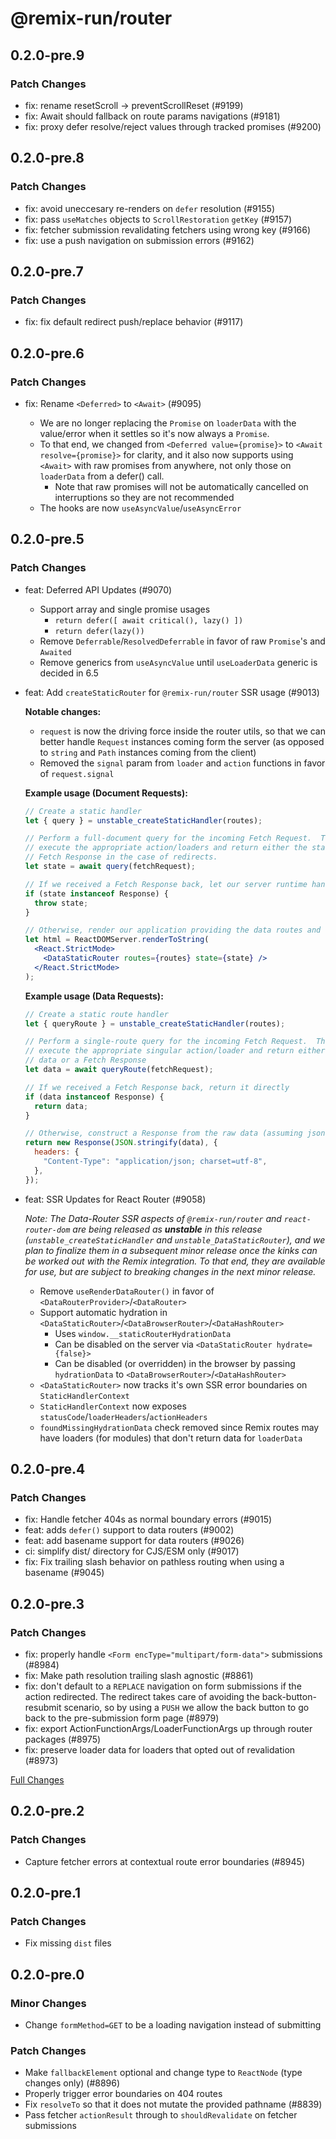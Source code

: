 # @remix-run/router

## 0.2.0-pre.9

### Patch Changes

- fix: rename resetScroll -> preventScrollReset (#9199)
- fix: Await should fallback on route params navigations (#9181)
- fix: proxy defer resolve/reject values through tracked promises (#9200)

## 0.2.0-pre.8

### Patch Changes

- fix: avoid uneccesary re-renders on `defer` resolution (#9155)
- fix: pass `useMatches` objects to `ScrollRestoration` `getKey` (#9157)
- fix: fetcher submission revalidating fetchers using wrong key (#9166)
- fix: use a push navigation on submission errors (#9162)

## 0.2.0-pre.7

### Patch Changes

- fix: fix default redirect push/replace behavior (#9117)

## 0.2.0-pre.6

### Patch Changes

- fix: Rename `<Deferred>` to `<Await>` (#9095)

  - We are no longer replacing the `Promise` on `loaderData` with the value/error
    when it settles so it's now always a `Promise`.
  - To that end, we changed from `<Deferred value={promise}>` to
    `<Await resolve={promise}>` for clarity, and it also now supports using
    `<Await>` with raw promises from anywhere, not only those on `loaderData`
    from a defer() call.
    - Note that raw promises will not be automatically cancelled on interruptions
      so they are not recommended
  - The hooks are now `useAsyncValue`/`useAsyncError`

## 0.2.0-pre.5

### Patch Changes

- feat: Deferred API Updates (#9070)

  - Support array and single promise usages
    - `return defer([ await critical(), lazy() ])`
    - `return defer(lazy())`
  - Remove `Deferrable`/`ResolvedDeferrable` in favor of raw `Promise`'s and `Awaited`
  - Remove generics from `useAsyncValue` until `useLoaderData` generic is decided in 6.5

- feat: Add `createStaticRouter` for `@remix-run/router` SSR usage (#9013)

  **Notable changes:**

  - `request` is now the driving force inside the router utils, so that we can better handle `Request` instances coming form the server (as opposed to `string` and `Path` instances coming from the client)
  - Removed the `signal` param from `loader` and `action` functions in favor of `request.signal`

  **Example usage (Document Requests):**

  ```jsx
  // Create a static handler
  let { query } = unstable_createStaticHandler(routes);

  // Perform a full-document query for the incoming Fetch Request.  This will
  // execute the appropriate action/loaders and return either the state or a
  // Fetch Response in the case of redirects.
  let state = await query(fetchRequest);

  // If we received a Fetch Response back, let our server runtime handle directly
  if (state instanceof Response) {
    throw state;
  }

  // Otherwise, render our application providing the data routes and state
  let html = ReactDOMServer.renderToString(
    <React.StrictMode>
      <DataStaticRouter routes={routes} state={state} />
    </React.StrictMode>
  );
  ```

  **Example usage (Data Requests):**

  ```jsx
  // Create a static route handler
  let { queryRoute } = unstable_createStaticHandler(routes);

  // Perform a single-route query for the incoming Fetch Request.  This will
  // execute the appropriate singular action/loader and return either the raw
  // data or a Fetch Response
  let data = await queryRoute(fetchRequest);

  // If we received a Fetch Response back, return it directly
  if (data instanceof Response) {
    return data;
  }

  // Otherwise, construct a Response from the raw data (assuming json here)
  return new Response(JSON.stringify(data), {
    headers: {
      "Content-Type": "application/json; charset=utf-8",
    },
  });
  ```

- feat: SSR Updates for React Router (#9058)

  _Note: The Data-Router SSR aspects of `@remix-run/router` and `react-router-dom` are being released as **unstable** in this release (`unstable_createStaticHandler` and `unstable_DataStaticRouter`), and we plan to finalize them in a subsequent minor release once the kinks can be worked out with the Remix integration. To that end, they are available for use, but are subject to breaking changes in the next minor release._

  - Remove `useRenderDataRouter()` in favor of `<DataRouterProvider>`/`<DataRouter>`
  - Support automatic hydration in `<DataStaticRouter>`/`<DataBrowserRouter>`/`<DataHashRouter>`
    - Uses `window.__staticRouterHydrationData`
    - Can be disabled on the server via `<DataStaticRouter hydrate={false}>`
    - Can be disabled (or overridden) in the browser by passing `hydrationData` to `<DataBrowserRouter>`/`<DataHashRouter>`
  - `<DataStaticRouter>` now tracks it's own SSR error boundaries on `StaticHandlerContext`
  - `StaticHandlerContext` now exposes `statusCode`/`loaderHeaders`/`actionHeaders`
  - `foundMissingHydrationData` check removed since Remix routes may have loaders (for modules) that don't return data for `loaderData`

## 0.2.0-pre.4

### Patch Changes

- fix: Handle fetcher 404s as normal boundary errors (#9015)
- feat: adds `defer()` support to data routers (#9002)
- feat: add basename support for data routers (#9026)
- ci: simplify dist/ directory for CJS/ESM only (#9017)
- fix: Fix trailing slash behavior on pathless routing when using a basename (#9045)

## 0.2.0-pre.3

### Patch Changes

- fix: properly handle `<Form encType="multipart/form-data">` submissions (#8984)
- fix: Make path resolution trailing slash agnostic (#8861)
- fix: don't default to a `REPLACE` navigation on form submissions if the action redirected. The redirect takes care of avoiding the back-button-resubmit scenario, so by using a `PUSH` we allow the back button to go back to the pre-submission form page (#8979)
- fix: export ActionFunctionArgs/LoaderFunctionArgs up through router packages (#8975)
- fix: preserve loader data for loaders that opted out of revalidation (#8973)

[Full Changes](https://github.com/remix-run/react-router/compare/%40remix-run/router%400.2.0-pre.2...%40remix-run/router%400.2.0-pre.3)

## 0.2.0-pre.2

### Patch Changes

- Capture fetcher errors at contextual route error boundaries (#8945)

## 0.2.0-pre.1

### Patch Changes

- Fix missing `dist` files

## 0.2.0-pre.0

### Minor Changes

- Change `formMethod=GET` to be a loading navigation instead of submitting

### Patch Changes

- Make `fallbackElement` optional and change type to `ReactNode` (type changes only) (#8896)
- Properly trigger error boundaries on 404 routes
- Fix `resolveTo` so that it does not mutate the provided pathname (#8839)
- Pass fetcher `actionResult` through to `shouldRevalidate` on fetcher submissions
